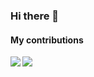 ### Hi there 👋

#### My contributions
<a href="https://github.com/oAnthonyG/github-readme-stats">
  <img align="left" src="https://github-readme-stats.vercel.app/api?username=oAnthonyG&count_private=true&show_icons=true&theme=dracula" />
</a>
<a href="https://github.com/oAnthonyG/github-readme-stats">
  <img align="left" src="https://github-readme-stats.vercel.app/api/top-langs/?username=oAnthonyG&theme=dracula" />
</a>












<!--
**oAnthonyG/oAnthonyG** is a ✨ _special_ ✨ repository because its `README.md` (this file) appears on your GitHub profile.


